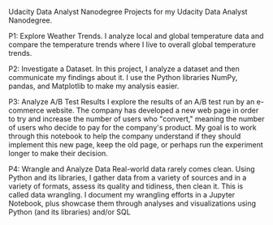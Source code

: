 Udacity Data Analyst Nanodegree
Projects for my Udacity Data Analyst Nanodegree.

P1: Explore Weather Trends.
I analyze local and global temperature data and compare the temperature trends where I live to overall global temperature trends.

P2: Investigate a Dataset.
In this project, I analyze a dataset and then communicate my findings about it. I use the Python libraries NumPy, pandas, and Matplotlib to make my analysis easier.

P3: Analyze A/B Test Results
I explore the results of an A/B test run by an e-commerce website. The company has developed a new web page in order to try and increase the number of users who "convert," meaning the number of users who decide to pay for the company's product. My goal is to work through this notebook to help the company understand if they should implement this new page, keep the old page, or perhaps run the experiment longer to make their decision.

P4: Wrangle and Analyze Data
Real-world data rarely comes clean. Using Python and its libraries, I gather data from a variety of sources and in a variety of formats, assess its quality and tidiness, then clean it. This is called data wrangling. I document my wrangling efforts in a Jupyter Notebook, plus showcase them through analyses and visualizations using Python (and its libraries) and/or SQL



